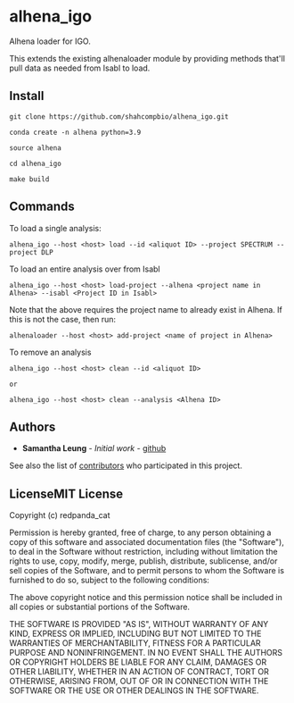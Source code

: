 # alhena_igo

Alhena loader for IGO.

This extends the existing alhenaloader module by providing methods that'll pull data as needed from Isabl to load.


## Install


```
git clone https://github.com/shahcompbio/alhena_igo.git

conda create -n alhena python=3.9

source alhena

cd alhena_igo

make build
```

## Commands

To load a single analysis:

```
alhena_igo --host <host> load --id <aliquot ID> --project SPECTRUM --project DLP
```



To load an entire analysis over from Isabl

```
alhena_igo --host <host> load-project --alhena <project name in Alhena> --isabl <Project ID in Isabl>
```

Note that the above requires the project name to already exist in Alhena. If this is not the case, then run:

```
alhenaloader --host <host> add-project <name of project in Alhena>
```


To remove an analysis

```
alhena_igo --host <host> clean --id <aliquot ID>

or

alhena_igo --host <host> clean --analysis <Alhena ID>
```


## Authors

* **Samantha Leung** - *Initial work* - [github](https://github.com/redpanda_cat)

See also the list of [contributors](https://github.com/redpanda_cat/alhena_igo/contributors) who participated in this project.

## LicenseMIT License

Copyright (c) redpanda_cat

Permission is hereby granted, free of charge, to any person obtaining a copy
of this software and associated documentation files (the "Software"), to deal
in the Software without restriction, including without limitation the rights
to use, copy, modify, merge, publish, distribute, sublicense, and/or sell
copies of the Software, and to permit persons to whom the Software is
furnished to do so, subject to the following conditions:

The above copyright notice and this permission notice shall be included in all
copies or substantial portions of the Software.

THE SOFTWARE IS PROVIDED "AS IS", WITHOUT WARRANTY OF ANY KIND, EXPRESS OR
IMPLIED, INCLUDING BUT NOT LIMITED TO THE WARRANTIES OF MERCHANTABILITY,
FITNESS FOR A PARTICULAR PURPOSE AND NONINFRINGEMENT. IN NO EVENT SHALL THE
AUTHORS OR COPYRIGHT HOLDERS BE LIABLE FOR ANY CLAIM, DAMAGES OR OTHER
LIABILITY, WHETHER IN AN ACTION OF CONTRACT, TORT OR OTHERWISE, ARISING FROM,
OUT OF OR IN CONNECTION WITH THE SOFTWARE OR THE USE OR OTHER DEALINGS IN THE
SOFTWARE.
